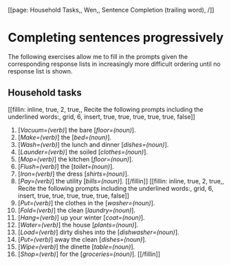 [[page: Household Tasks,, Wen,, Sentence Completion (trailing word), /]]

# Completing sentences progressively
The following exercises allow me to fill in the prompts given the corresponding response lists in increasingly more difficult ordering until no response list is shown.
## Household tasks
[[fillin: inline, true, 2, true,, Recite the following prompts including the underlined words:, grid, 6, insert, true, true, true, true, true, false]]
1. [_Vacuum=(verb)_] the bare [_floor=(noun)_].
1. [_Make=(verb)_] the [_bed=(noun)_].
1. [_Wash=(verb)_] the lunch and dinner [_dishes=(noun)_].
1. [_Launder=(verb)_] the soiled [_clothes=(noun)_].
1. [_Mop=(verb)_] the kitchen [_floor=(noun)_].
1. [_Flush=(verb)_] the [_toilet=(noun)_].
1. [_Iron=(verb)_] the dress [_shirts=(noun)_].
1. [_Pay=(verb)_] the utility [_bills=(noun)_].
[[/fillin]]
[[fillin: inline, true, 2, true,, Recite the following prompts including the underlined words:, grid, 6, insert, true, true, true, true, true, false]]
1. [_Put=(verb)_] the clothes in the [_washer=(noun)_].
1. [_Fold=(verb)_] the clean [_laundry=(noun)_].
1. [_Hang=(verb)_] up your winter [_coat=(noun)_].
1. [_Water=(verb)_] the house [_plants=(noun)_].
1. [_Load=(verb)_] dirty dishes into the [_dishwasher=(noun)_].
1. [_Put=(verb)_] away the clean [_dishes=(noun)_].
1. [_Wipe=(verb)_] the dinette [_table=(noun)_].
1. [_Shop=(verb)_] for the [_groceries=(noun)_].
[[/fillin]]